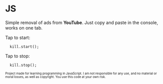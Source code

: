 # JS
Simple removal of ads from **YouTube**.
Just copy and paste in the console, works on one tab.

Tap to start: 
```javascripr
  kill.start();
```
Tap to stop: 
```javascripr
  kill.stop();
```
<sub><sup>Project made for learning programming in JavaScript. I am not responsible for any use, and no material or moral losses, as well as copyright. You use this code at your own risk.</sup></sub>
